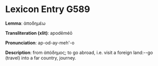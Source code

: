 # Lexicon Entry G589

**Lemma**: ἀποδημέω

**Transliteration (xlit)**: apodēméō

**Pronunciation**: ap-od-ay-meh'-o

**Description**:
from ἀπόδημος; to go abroad, i.e. visit a foreign land:--go (travel) into a far country, journey.
